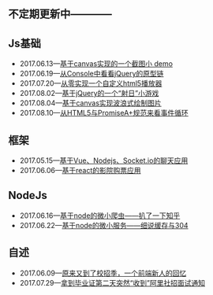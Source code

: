 ## 不定期更新中————

## Js基础
 - 2017.06.13—[基于canvas实现的一个截图小 demo](https://github.com/Aaaaaaaty/Blog/issues/5)
 - 2017.06.19—[从Console中看看jQuery的原型链](https://github.com/Aaaaaaaty/Blog/issues/7)
 - 2017.07.20—[从零实现一个自定义html5播放器](https://github.com/Aaaaaaaty/Blog/issues/9)
 - 2017.08.02—[基于jQuery的一个“射日”小游戏](https://github.com/Aaaaaaaty/Blog/issues/11)
 - 2017.08.04—[基于canvas实现波浪式绘制图片](https://github.com/Aaaaaaaty/Blog/issues/12)
 - 2017.08.10—[从HTML5与PromiseA+规范来看事件循环](https://github.com/Aaaaaaaty/Blog/issues/13)

## 框架
 - 2017.05.15—[基于Vue、Nodejs、Socket.io的聊天应用](https://github.com/Aaaaaaaty/Blog/issues/2)
 - 2017.06.06—[基于react的影院购票应用](https://github.com/Aaaaaaaty/Blog/issues/3)

## NodeJs
 - 2017.06.16—[基于node的微小爬虫——扒了一下知乎](https://github.com/Aaaaaaaty/Blog/issues/6)
 - 2017.06.22—[基于node的微小服务——细说缓存与304](https://github.com/Aaaaaaaty/Blog/issues/8)

## 自述
 - 2017.06.09—[原来又到了校招季，一个前端新人的回忆](https://github.com/Aaaaaaaty/Blog/issues/4)
 - 2017.07.29—[拿到毕业证第二天突然“收到”阿里社招面试通知](https://github.com/Aaaaaaaty/Blog/issues/10)
 


